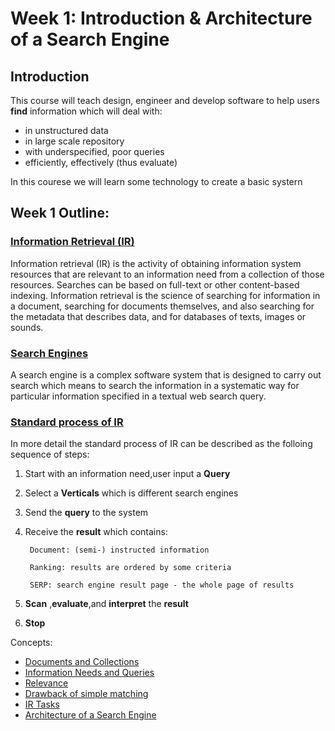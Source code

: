 
# Week 1: Introduction & Architecture of a Search Engine


##  Introduction
 This course will teach design, engineer and develop software to help users **find** information which will deal with:
 
* in unstructured data
* in large scale repository
* with underspecified, poor queries
* efficiently, effectively (thus evaluate)

In this courese we will learn some technology to create a basic systern

## Week 1 Outline:

### [Information Retrieval (IR)](https://github.com/1154761334/INFS7410-week1/blob/master/wiki/source/week-1/Information%20Retrieval%20(IR).md)

Information retrieval (IR) is the activity of obtaining information system resources that are relevant to an information need from a collection of those resources. Searches can be based on full-text or other content-based indexing. Information retrieval is the science of searching for information in a document, searching for documents themselves, and also searching for the metadata that describes data, and for databases of texts, images or sounds.


### [Search Engines](https://github.com/1154761334/INFS7410-week1/blob/master/wiki/source/week-1/Type%20of%20Search%20Engines.md)

A search engine is a complex software system that is designed to carry out search  which means to search the information in a systematic way for particular information specified in a textual web search query. 

### [Standard process of IR](https://github.com/1154761334/INFS7410-week1/blob/master/wiki/source/week-1/Documents%20and%20Collections.md)
In more detail the standard process of IR can be described as the folloing sequence of steps:

1. Start with an information need,user input a **Query**
1. Select a **Verticals** which is different search engines
1. Send the **query** to the system
1. Receive the **result** which contains:

	
		Document: (semi-) instructed information
		
		Ranking: results are ordered by some criteria
		
		SERP: search engine result page - the whole page of results
1. **Scan** ,**evaluate**,and **interpret** the **result**
1. **Stop**

Concepts:

* [Documents and Collections ](https://github.com/1154761334/INFS7410-week1/blob/master/wiki/source/week-1/Documents%20and%20Collections.md)
* [Information Needs and Queries](https://github.com/1154761334/INFS7410-week1/blob/master/wiki/source/week-1/Information%20Needs%20and%20Queries.md)
* [Relevance](https://github.com/1154761334/INFS7410-week1/blob/master/wiki/source/week-1/Determining%20Relevance.md)
* [Drawback of simple matching](https://github.com/1154761334/INFS7410-week1/blob/master/wiki/source/week-1/Drawback%20of%20simple%20matching.md) 
* [IR Tasks](https://github.com/1154761334/INFS7410-week1/blob/master/wiki/source/week-1/IR%20Tasks.md)
* [Architecture of a Search Engine](https://github.com/1154761334/INFS7410-week1/blob/master/wiki/source/week-1/Architecture%20of%20a%20Search%20Engine.md)




